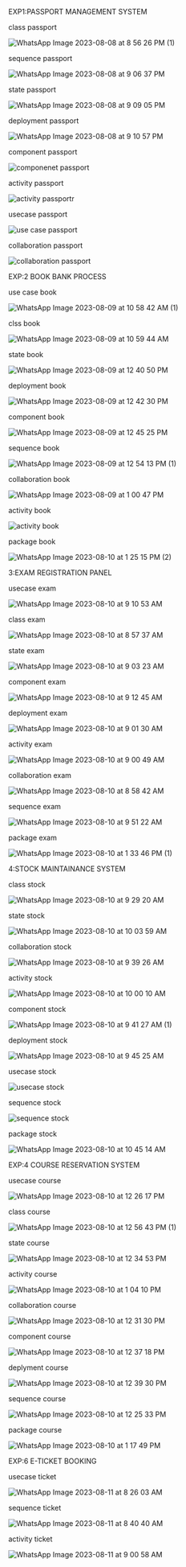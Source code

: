 EXP1:PASSPORT MANAGEMENT SYSTEM

class passport

![WhatsApp Image 2023-08-08 at 8 56 26 PM (1)](https://github.com/janumavilla/CSA11-ooad/assets/112294762/fb1b3423-ef4c-42a3-85fc-6c379085e922)

sequence passport

![WhatsApp Image 2023-08-08 at 9 06 37 PM](https://github.com/janumavilla/CSA11-ooad/assets/112294762/0bacbbc3-99c5-4954-a4be-06362df437fb)

state passport

![WhatsApp Image 2023-08-08 at 9 09 05 PM](https://github.com/janumavilla/CSA11-ooad/assets/112294762/09068428-ee73-4a15-a13d-e462826f34da)

deployment passport

![WhatsApp Image 2023-08-08 at 9 10 57 PM](https://github.com/janumavilla/CSA11-ooad/assets/112294762/9eda4fb4-d50d-4ade-be19-358c9e9fb936)

component passport

![componenet passport](https://github.com/janumavilla/CSA11-ooad/assets/112294762/a5f74be3-23d0-4dbb-9085-7bfd4ee58822)

activity passport

![activity passportr](https://github.com/janumavilla/CSA11-ooad/assets/112294762/5f019642-9360-4e49-a93d-44c8dc9cf5b4)

usecase passport

![use case passport](https://github.com/janumavilla/CSA11-ooad/assets/112294762/6facd0df-72d8-444f-9f53-e57054ccf7d6)

collaboration passport

![collaboration passport](https://github.com/janumavilla/CSA11-ooad/assets/112294762/b410a82d-69eb-44c7-840a-be09e70b5fad)

EXP:2 BOOK BANK PROCESS

use case book

![WhatsApp Image 2023-08-09 at 10 58 42 AM (1)](https://github.com/janumavilla/CSA11-ooad/assets/112294762/d68f4a9c-6626-4b36-ac4f-eaf2c5a844f3)

clss book

![WhatsApp Image 2023-08-09 at 10 59 44 AM](https://github.com/janumavilla/CSA11-ooad/assets/112294762/3f443eab-45dc-4528-a7f9-8e689470a955)

state book

![WhatsApp Image 2023-08-09 at 12 40 50 PM](https://github.com/janumavilla/CSA11-ooad/assets/112294762/6a3db3ac-63bc-4e75-a30b-44eefa2cc89b)

deployment book

![WhatsApp Image 2023-08-09 at 12 42 30 PM](https://github.com/janumavilla/CSA11-ooad/assets/112294762/43eb1812-0353-4d3e-8e1b-621400cd0ae8)

component book

![WhatsApp Image 2023-08-09 at 12 45 25 PM](https://github.com/janumavilla/CSA11-ooad/assets/112294762/c17034f2-624a-4013-9596-a32f9f02044c)

sequence book

![WhatsApp Image 2023-08-09 at 12 54 13 PM (1)](https://github.com/janumavilla/CSA11-ooad/assets/112294762/ebe7fcbd-1c52-4343-ab4b-188c569ec97e)

collaboration book

![WhatsApp Image 2023-08-09 at 1 00 47 PM](https://github.com/janumavilla/CSA11-ooad/assets/112294762/df3e59bc-b8ec-467e-b1ff-b228f37c424f)

activity book

![activity book](https://github.com/janumavilla/CSA11-ooad/assets/112294762/b7381bea-7bd1-4fcd-80b2-c928a81b445c)

package book

![WhatsApp Image 2023-08-10 at 1 25 15 PM (2)](https://github.com/janumavilla/CSA11-ooad/assets/112294762/eaf36411-dfa4-4f1d-8632-b79128933579)

3:EXAM REGISTRATION PANEL

usecase exam

![WhatsApp Image 2023-08-10 at 9 10 53 AM](https://github.com/janumavilla/CSA11-ooad/assets/112294762/e125ba23-e7f8-46a2-8f48-fdd23939fef7)

class exam

![WhatsApp Image 2023-08-10 at 8 57 37 AM](https://github.com/janumavilla/CSA11-ooad/assets/112294762/731224ed-42be-40a8-bcd0-16924be49c9f)

state exam

![WhatsApp Image 2023-08-10 at 9 03 23 AM](https://github.com/janumavilla/CSA11-ooad/assets/112294762/f7b104a8-77dd-460d-9d14-20f447ec616c)

component exam

![WhatsApp Image 2023-08-10 at 9 12 45 AM](https://github.com/janumavilla/CSA11-ooad/assets/112294762/6570dd97-c596-40bd-94fb-1b256b43f41f)

deployment exam

![WhatsApp Image 2023-08-10 at 9 01 30 AM](https://github.com/janumavilla/CSA11-ooad/assets/112294762/62d1cc96-ff50-4434-afd0-18a471a1f85f)

activity exam

![WhatsApp Image 2023-08-10 at 9 00 49 AM](https://github.com/janumavilla/CSA11-ooad/assets/112294762/23217cd0-3094-4f89-87f6-5124601d80f4)

collaboration exam

![WhatsApp Image 2023-08-10 at 8 58 42 AM](https://github.com/janumavilla/CSA11-ooad/assets/112294762/67bde369-32ed-4542-89b5-e2b1537b833a)

sequence exam

![WhatsApp Image 2023-08-10 at 9 51 22 AM](https://github.com/janumavilla/CSA11-ooad/assets/112294762/97358bcb-5d9a-467a-9a61-7ea4da815855)

package exam

![WhatsApp Image 2023-08-10 at 1 33 46 PM (1)](https://github.com/janumavilla/CSA11-ooad/assets/112294762/7e708331-dd27-408e-96cb-784236cb89d7)

4:STOCK MAINTAINANCE SYSTEM

class stock

![WhatsApp Image 2023-08-10 at 9 29 20 AM](https://github.com/janumavilla/CSA11-ooad/assets/112294762/f403f03b-0d9e-4e94-814c-b0e049c0c9d5)

state stock

![WhatsApp Image 2023-08-10 at 10 03 59 AM](https://github.com/janumavilla/CSA11-ooad/assets/112294762/20e4f69f-111f-4d6a-96a2-16362427624f)

collaboration stock

![WhatsApp Image 2023-08-10 at 9 39 26 AM](https://github.com/janumavilla/CSA11-ooad/assets/112294762/3e11ee57-17ac-4cca-a7fb-42f4181b7a96)

activity stock

![WhatsApp Image 2023-08-10 at 10 00 10 AM](https://github.com/janumavilla/CSA11-ooad/assets/112294762/cd39898b-04ce-425d-968e-de29cb83f571)

component stock

![WhatsApp Image 2023-08-10 at 9 41 27 AM (1)](https://github.com/janumavilla/CSA11-ooad/assets/112294762/da52bdec-036e-43f9-8d42-c947a5845afe)

deployment stock

![WhatsApp Image 2023-08-10 at 9 45 25 AM](https://github.com/janumavilla/CSA11-ooad/assets/112294762/c6230e1e-cb43-456f-a701-df0b2203db63)

usecase stock

![usecase stock](https://github.com/janumavilla/CSA11-ooad/assets/112294762/e04abc11-e0ea-40b3-918a-26507cca7411)

sequence stock

![sequence stock](https://github.com/janumavilla/CSA11-ooad/assets/112294762/62d0846a-5d50-474c-b6b3-b7705a0bc6b6)

package stock

![WhatsApp Image 2023-08-10 at 10 45 14 AM](https://github.com/janumavilla/CSA11-ooad/assets/112294762/33f65292-1ade-4e84-b523-40e1d42dd8fc)

EXP:4 COURSE RESERVATION SYSTEM

usecase course

![WhatsApp Image 2023-08-10 at 12 26 17 PM](https://github.com/janumavilla/CSA11-ooad/assets/112294762/157007b1-9887-4d1e-8d42-cd24a4f191fe)

class course

![WhatsApp Image 2023-08-10 at 12 56 43 PM (1)](https://github.com/janumavilla/CSA11-ooad/assets/112294762/2b379e0c-cda9-4595-ad29-31e56796c3d6)

state course

![WhatsApp Image 2023-08-10 at 12 34 53 PM](https://github.com/janumavilla/CSA11-ooad/assets/112294762/0df702ac-c1e5-4ce9-aa27-bb0fe3fcba61)

activity course

![WhatsApp Image 2023-08-10 at 1 04 10 PM](https://github.com/janumavilla/CSA11-ooad/assets/112294762/4cd78bb8-8e8f-45bb-91ed-06b45eb9f073)

collaboration course

![WhatsApp Image 2023-08-10 at 12 31 30 PM](https://github.com/janumavilla/CSA11-ooad/assets/112294762/9e96a1c5-30d3-4ce7-b8a4-b3b27f1e7282)

component course

![WhatsApp Image 2023-08-10 at 12 37 18 PM](https://github.com/janumavilla/CSA11-ooad/assets/112294762/c82ccaec-957f-4b80-8390-fd4ca27af379)

deplyment course

![WhatsApp Image 2023-08-10 at 12 39 30 PM](https://github.com/janumavilla/CSA11-ooad/assets/112294762/d3db9d3b-fad5-4cf9-88d0-8782a1dd0f81)

sequence course

![WhatsApp Image 2023-08-10 at 12 25 33 PM](https://github.com/janumavilla/CSA11-ooad/assets/112294762/943b1cae-2090-4bce-abb4-8d29b70cdefb)

package course

![WhatsApp Image 2023-08-10 at 1 17 49 PM](https://github.com/janumavilla/CSA11-ooad/assets/112294762/ee2e6793-d731-41f7-ba2f-c7060ebc2d51)

EXP:6 E-TICKET BOOKING

usecase ticket

![WhatsApp Image 2023-08-11 at 8 26 03 AM](https://github.com/janumavilla/CSA11-ooad/assets/112294762/be5653d6-1342-4dd0-9054-1dd3d213840a)

sequence ticket

![WhatsApp Image 2023-08-11 at 8 40 40 AM](https://github.com/janumavilla/CSA11-ooad/assets/112294762/c6ca8b74-740f-4be4-b98d-9742c6ab6c0a)

activity ticket

![WhatsApp Image 2023-08-11 at 9 00 58 AM](https://github.com/janumavilla/CSA11-ooad/assets/112294762/1d2c2c40-feaa-44b1-9cff-67a8820c50ec)











































